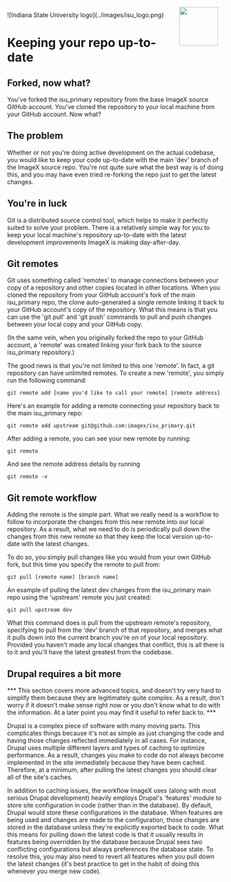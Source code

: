 <img src="../images/IXM-Transparent-Vertical.jpg" style="float:right; margin:-10px 15px 0 0;" height="90" />
![Indiana State University logo](../images/isu_logo.png)

# Keeping your repo up-to-date

## Forked, now what?

You've forked the isu_primary repository from the base ImageX source GitHub account. You've cloned the repository to your local machine from your GitHub account. Now what?

## The problem

Whether or not you're doing active development on the actual codebase, you would like to keep your code up-to-date with the main 'dev' branch of the ImageX source repo. You're not quite sure what the best way is of doing this, and you may have even tried re-forking the repo just to get the latest changes.

## You're in luck

Git is a distributed source control tool, which helps to make it perfectly suited to solve your problem. There is a relatively simple way for you to keep your local machine's repository up-to-date with the latest development improvements ImageX is making day-after-day.

## Git remotes

Git uses something called 'remotes' to manage connections between your copy of a repository and other copies located in other locations. When you cloned the repository from your GitHub account's fork of the main isu_primary repo, the clone auto-generated a single remote linking it back to your GitHub account's copy of the repository. What this means is that you can use the 'git pull' and 'git push' commands to pull and push changes between your local copy and your GitHub copy.

(In the same vein, when you originally forked the repo to your GitHub account, a 'remote' was created linking your fork back to the source isu_primary repository.)

The good news is that you're not limited to this one 'remote'. In fact, a git repository can have unlimited remotes. To create a new 'remote', you simply run the following command:

```git remote add [name you'd like to call your remote] [remote address]```

Here's an example for adding a remote connecting your repository back to the main isu_primary repo:

```git remote add upstream git@github.com:imagex/isu_primary.git```

After adding a remote, you can see your new remote by running:

```git remote```

And see the remote address details by running

```git remote -v```

## Git remote workflow

Adding the remote is the simple part. What we really need is a workflow to follow to incorporate the changes from this new remote into our local repository. As a result, what we need to do is periodically pull down the changes from this new remote so that they keep the local version up-to-date with the latest changes.

To do so, you simply pull changes like you would from your own GitHub fork, but this time you specify the remote to pull from:

```git pull [remote name] [branch name]```

An example of pulling the latest dev changes from the isu_primary main repo using the 'upstream' remote you just created:

```git pull upstream dev```

What this command does is pull from the upstream remote's repository, specifying to pull from the 'dev' branch of that repository, and merges what it pulls down into the current branch you're on of your local repository. Provided you haven't made any local changes that conflict, this is all there is to it and you'll have the latest greatest from the codebase.

## Drupal requires a bit more

*** This section covers more advanced topics, and doesn't try very hard to simplify them because they are legitimately quite complex. As a result, don't worry if it doesn't make sense right now or you don't know what to do with the information. At a later point you may find it useful to refer back to. ***

Drupal is a complex piece of software with many moving parts. This complicates things because it's not as simple as just changing the code and having those changes reflected immediately in all cases. For instance, Drupal uses multiple different layers and types of caching to optimize performance. As a result, changes you make to code do not always become implemented in the site immediately because they have been cached. Therefore, at a minimum, after pulling the latest changes you should clear all of the site's caches.

In addition to caching issues, the workflow ImageX uses (along with most serious Drupal development) heavily employs Drupal's 'features' module to store site configuration in code (rather than in the database). By default, Drupal would store these configurations in the database. When features are being used and changes are made to the configuration, those changes are stored in the database unless they're explicitly exported back to code. What this means for pulling down the latest code is that it usually results in features being overridden by the database because Drupal sees two conflicting configurations but always preferences the database state. To resolve this, you may also need to revert all features when you pull down the latest changes (it's best practice to get in the habit of doing this whenever you merge new code).











